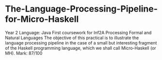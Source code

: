 # The-Language-Processing-Pipeline-for-Micro-Haskell

Year 2
Language: Java
First coursework for Inf2A Processing Formal and Natural Languages
The objective of this practical is to illustrate the language processing pipeline in the
case of a small but interesting fragment of the Haskell programming language, which we
shall call Micro-Haskell (or MH).
Mark: 87/100
